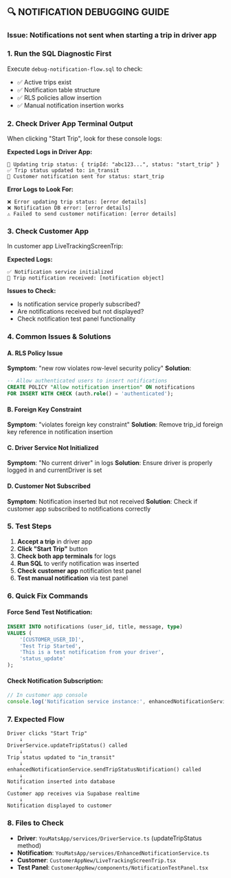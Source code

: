 ## 🔍 NOTIFICATION DEBUGGING GUIDE

### **Issue**: Notifications not sent when starting a trip in driver app

### **1. Run the SQL Diagnostic First**
Execute `debug-notification-flow.sql` to check:
- ✅ Active trips exist
- ✅ Notification table structure
- ✅ RLS policies allow insertion
- ✅ Manual notification insertion works

### **2. Check Driver App Terminal Output**
When clicking "Start Trip", look for these console logs:

**Expected Logs in Driver App:**
```
🔄 Updating trip status: { tripId: "abc123...", status: "start_trip" }
✅ Trip status updated to: in_transit
📱 Customer notification sent for status: start_trip
```

**Error Logs to Look For:**
```
❌ Error updating trip status: [error details]
❌ Notification DB error: [error details]  
⚠️ Failed to send customer notification: [error details]
```

### **3. Check Customer App**
In customer app LiveTrackingScreenTrip:

**Expected Logs:**
```
✅ Notification service initialized
📨 Trip notification received: [notification object]
```

**Issues to Check:**
- Is notification service properly subscribed?
- Are notifications received but not displayed?
- Check notification test panel functionality

### **4. Common Issues & Solutions**

#### **A. RLS Policy Issue**
**Symptom**: "new row violates row-level security policy"
**Solution**: 
```sql
-- Allow authenticated users to insert notifications
CREATE POLICY "Allow notification insertion" ON notifications
FOR INSERT WITH CHECK (auth.role() = 'authenticated');
```

#### **B. Foreign Key Constraint**
**Symptom**: "violates foreign key constraint"
**Solution**: Remove trip_id foreign key reference in notification insertion

#### **C. Driver Service Not Initialized**
**Symptom**: "No current driver" in logs
**Solution**: Ensure driver is properly logged in and currentDriver is set

#### **D. Customer Not Subscribed**
**Symptom**: Notification inserted but not received
**Solution**: Check if customer app subscribed to notifications correctly

### **5. Test Steps**

1. **Accept a trip** in driver app
2. **Click "Start Trip"** button  
3. **Check both app terminals** for logs
4. **Run SQL** to verify notification was inserted
5. **Check customer app** notification test panel
6. **Test manual notification** via test panel

### **6. Quick Fix Commands**

#### **Force Send Test Notification:**
```sql
INSERT INTO notifications (user_id, title, message, type)
VALUES (
    '[CUSTOMER_USER_ID]', 
    'Test Trip Started', 
    'This is a test notification from your driver', 
    'status_update'
);
```

#### **Check Notification Subscription:**
```typescript
// In customer app console
console.log('Notification service instance:', enhancedNotificationService);
```

### **7. Expected Flow**
```
Driver clicks "Start Trip" 
    ↓
DriverService.updateTripStatus() called
    ↓
Trip status updated to "in_transit" 
    ↓
enhancedNotificationService.sendTripStatusNotification() called
    ↓
Notification inserted into database
    ↓
Customer app receives via Supabase realtime
    ↓
Notification displayed to customer
```

### **8. Files to Check**
- **Driver**: `YouMatsApp/services/DriverService.ts` (updateTripStatus method)
- **Notification**: `YouMatsApp/services/EnhancedNotificationService.ts` 
- **Customer**: `CustomerAppNew/LiveTrackingScreenTrip.tsx`
- **Test Panel**: `CustomerAppNew/components/NotificationTestPanel.tsx`
